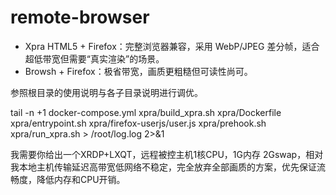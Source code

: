 # remote-browser

- Xpra HTML5 + Firefox：完整浏览器兼容，采用 WebP/JPEG 差分帧，适合超低带宽但需要“真实渲染”的场景。
- Browsh + Firefox：极省带宽，画质更粗糙但可读性尚可。

参照根目录的使用说明与各子目录说明进行调优。

tail -n +1 docker-compose.yml xpra/build_xpra.sh  xpra/Dockerfile xpra/entrypoint.sh xpra/firefox-userjs/user.js  xpra/prehook.sh xpra/run_xpra.sh  > /root/log.log 2>&1

我需要你给出一个XRDP+LXQT，远程被控主机1核CPU，1G内存 2Gswap，相对我本地主机传输延迟高带宽低网络不稳定，完全放弃全部画质的方案，优先保证流畅度，降低内存和CPU开销。